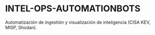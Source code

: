 # INTEL-OPS-AUTOMATIONBOTS
Automatización de ingestión y visualización de inteligencia (CISA KEV, MISP, Shodan).
